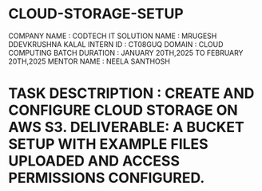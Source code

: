 # CLOUD-STORAGE-SETUP

COMPANY NAME : CODTECH IT SOLUTION
NAME : MRUGESH DDEVKRUSHNA KALAL
INTERN ID : CT08GUQ
DOMAIN : CLOUD COMPUTING
BATCH DURATION : JANUARY 20TH,2025 TO FEBRUARY 20TH,2025
MENTOR NAME : NEELA SANTHOSH

# TASK DESCTRIPTION : CREATE AND CONFIGURE CLOUD STORAGE ON AWS S3. DELIVERABLE: A BUCKET SETUP WITH EXAMPLE FILES UPLOADED AND ACCESS PERMISSIONS CONFIGURED.
